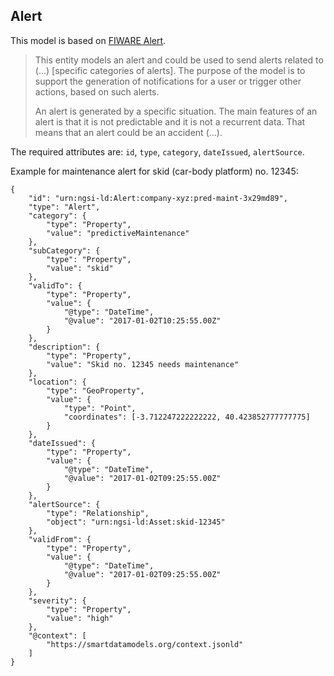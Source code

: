## Alert

This model is based on [FIWARE Alert](https://github.com/smart-data-models/dataModel.Alert/blob/master/Alert/doc/spec.md).

> This entity models an alert and could be used to send alerts related to (…) [specific categories of alerts]. The purpose of the model is to support the generation of notifications for a user or trigger other actions, based on such alerts.
> 
> An alert is generated by a specific situation. The main features of an alert is that it is not predictable and it is not a recurrent data. That means that an alert could be an accident (…).

The required attributes are: `id`, `type`, `category`, `dateIssued`, `alertSource`.

Example for maintenance alert for skid (car-body platform) no. 12345:

```
{
    "id": "urn:ngsi-ld:Alert:company-xyz:pred-maint-3x29md89",
    "type": "Alert",
    "category": {
        "type": "Property",
        "value": "predictiveMaintenance"
    },
    "subCategory": {
        "type": "Property",
        "value": "skid"
    },
    "validTo": {
        "type": "Property",
        "value": {
            "@type": "DateTime",
            "@value": "2017-01-02T10:25:55.00Z"
        }
    },
    "description": {
        "type": "Property",
        "value": "Skid no. 12345 needs maintenance"
    },
    "location": {
        "type": "GeoProperty",
        "value": {
            "type": "Point",
            "coordinates": [-3.712247222222222, 40.423852777777775]
        }
    },
    "dateIssued": {
        "type": "Property",
        "value": {
            "@type": "DateTime",
            "@value": "2017-01-02T09:25:55.00Z"
        }
    },
    "alertSource": {
        "type": "Relationship",
        "object": "urn:ngsi-ld:Asset:skid-12345"
    },
    "validFrom": {
        "type": "Property",
        "value": {
            "@type": "DateTime",
            "@value": "2017-01-02T09:25:55.00Z"
        }
    },
    "severity": {
        "type": "Property",
        "value": "high"
    },
    "@context": [
        "https://smartdatamodels.org/context.jsonld"
    ]
}
```
